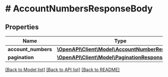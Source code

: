 # # AccountNumbersResponseBody

## Properties

Name | Type | Description | Notes
------------ | ------------- | ------------- | -------------
**account_numbers** | [**\OpenAPI\Client\Model\AccountNumberResponse[]**](AccountNumberResponse.md) |  | [optional]
**pagination** | [**\OpenAPI\Client\Model\PaginationResponse**](PaginationResponse.md) |  | [optional]

[[Back to Model list]](../../README.md#models) [[Back to API list]](../../README.md#endpoints) [[Back to README]](../../README.md)
